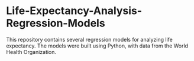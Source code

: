# Life-Expectancy-Analysis-Regression-Models
This repository contains several regression models for analyzing life expectancy. The models were built using Python, with data from the World Health Organization.
